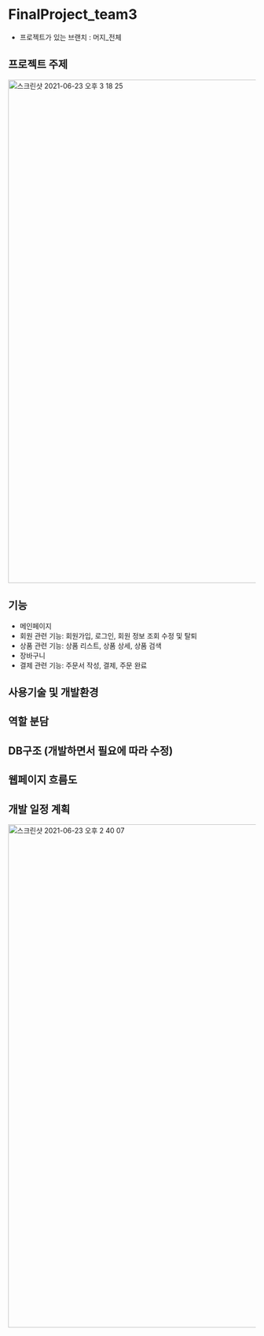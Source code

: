 # FinalProject_team3
- 프로젝트가 있는 브랜치 : 머지_전체

## 프로젝트 주제
<img width="1024" alt="스크린샷 2021-06-23 오후 3 18 25" src="https://user-images.githubusercontent.com/86212850/123045776-45d76a80-d436-11eb-944d-ed84c696347f.png">


## 기능
- 메인페이지
- 회원 관련 기능: 회원가입, 로그인, 회원 정보 조회 수정 및 탈퇴
- 상품 관련 기능: 상품 리스트, 상품 상세, 상품 검색
- 장바구니
- 결제 관련 기능: 주문서 작성, 결제, 주문 완료 

## 사용기술 및 개발환경


## 역할 분담



## DB구조 (개발하면서 필요에 따라 수정)


## 웹페이지 흐름도



## 개발 일정 계획
<img width="1024" alt="스크린샷 2021-06-23 오후 2 40 07" src="https://user-images.githubusercontent.com/86212850/123041948-0b1f0380-d431-11eb-8744-582dc2a012a0.png">
